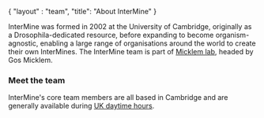 {
  "layout" : "team",
  "title": "About InterMine"
}

<p>InterMine was formed in 2002 at the University of Cambridge, originally as a Drosophila-dedicated resource, before expanding to become organism-agnostic, enabling a large range of organisations around the world to create their own InterMines. The InterMine team is part of <a href="http://www.micklemlab.org/">Micklem lab</a>, headed by Gos Micklem.</p>

<h3>Meet the team</h3>
InterMine's core team members are all based in Cambridge and are generally available during <a href="https://time.is/Cambridge">UK daytime hours</a>.
